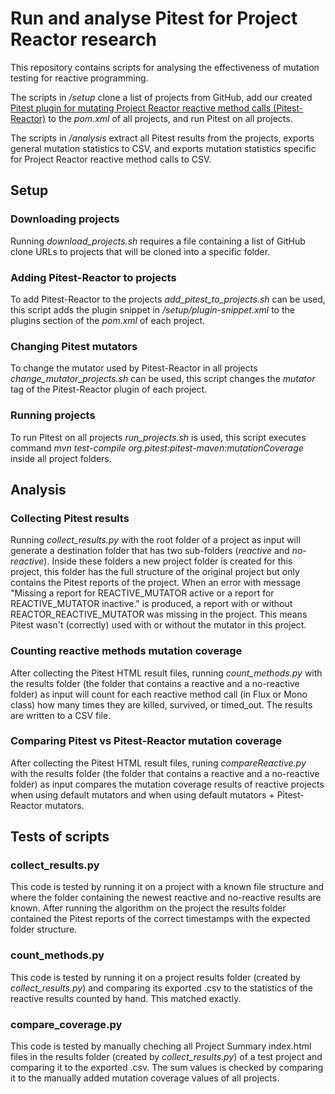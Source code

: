 # Run and analyse Pitest for Project Reactor research
This repository contains scripts for analysing the effectiveness of mutation testing for reactive programming.

The scripts in <em>/setup</em> clone a list of projects from GitHub, add our created [Pitest plugin for mutating Project Reactor reactive method calls (Pitest-Reactor)](https://github.com/nickmoone/Pitest-Reactor) to the <em>pom.xml</em> of all projects, and run Pitest on all projects. 

The scripts in <em>/analysis</em> extract all Pitest results from the projects, exports general mutation statistics to CSV, and exports mutation statistics specific for Project Reactor reactive method calls to CSV.

## Setup

### Downloading projects
Running <em>download_projects.sh</em> requires a file containing a list of GitHub clone URLs to projects that will be cloned into a specific folder.

### Adding Pitest-Reactor to projects
To add Pitest-Reactor to the projects <em>add_pitest_to_projects.sh</em> can be used, this script adds the plugin snippet in <em>/setup/plugin-snippet.xml</em> to the plugins section of the <em>pom.xml</em> of each project.

### Changing Pitest mutators
To change the mutator used by Pitest-Reactor in all projects <em>change_mutator_projects.sh</em> can be used, this script changes the <em>mutator</em> tag of the Pitest-Reactor plugin of each project.

### Running projects
To run Pitest on all projects <em>run_projects.sh</em> is used, this script executes command <em>mvn test-compile org.pitest:pitest-maven:mutationCoverage</em> inside all project folders.

## Analysis

### Collecting Pitest results
Running <em>collect_results.py</em> with the root folder of a project as input will generate a destination folder that has two sub-folders (<em>reactive</em> and <em>no-reactive</em>). Inside these folders a new project folder is created for this project, this folder has the full structure of the original project but only contains the Pitest reports of the project.
When an error with message "Missing a report for REACTIVE_MUTATOR active or a report for REACTIVE_MUTATOR inactive." is produced, a report with or without REACTOR_REACTIVE_MUTATOR was missing in the project. This means Pitest wasn't (correctly) used with or without the mutator in this project.

### Counting reactive methods mutation coverage
After collecting the Pitest HTML result files, running <em>count_methods.py</em> with the results folder (the folder that contains a reactive and a no-reactive folder) as input will count for each reactive method call (in Flux or Mono class) how many times they are killed, survived, or timed_out. The results are written to a CSV file.

### Comparing Pitest vs Pitest-Reactor mutation coverage
After collecting the Pitest HTML result files, runing <em>compareReactive.py</em> with the results folder (the folder that contains a reactive and a no-reactive folder) as input compares the mutation coverage results of reactive projects when using default mutators and when using default mutators + Pitest-Reactor mutators.


## Tests of scripts
### collect_results.py
This code is tested by running it on a project with a known file structure and where the folder containing the newest reactive and no-reactive results are known. After running the algorithm on the project the results folder contained the Pitest reports of the correct timestamps with the expected folder structure.

### count_methods.py
This code is tested by running it on a project results folder (created by <em>collect_results.py</em>) and comparing its exported .csv to the statistics of the reactive results counted by hand. This matched exactly.

### compare_coverage.py
This code is tested by manually cheching all Project Summary index.html files in the results folder (created by <em>collect_results.py</em>) of a test project and comparing it to the exported .csv. The sum values is checked by comparing it to the manually added mutation coverage values of all projects.
